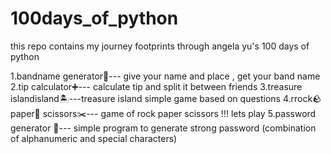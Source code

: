 # 100days_of_python

this repo contains my journey footprints through angela yu's 100 days of python

1.bandname generator🥁--- give your name and place , get your band name
2.tip calculator➕--- calculate tip and split it between friends
3.treasure islandisland🏝️---treasure island simple game based on questions 
4.rrock🪨 paper📄 scissors✂️--- game of rock paper scissors !!! lets play
5.password generator 🎫--- simple program to generate strong password (combination of alphanumeric and special characters)  
